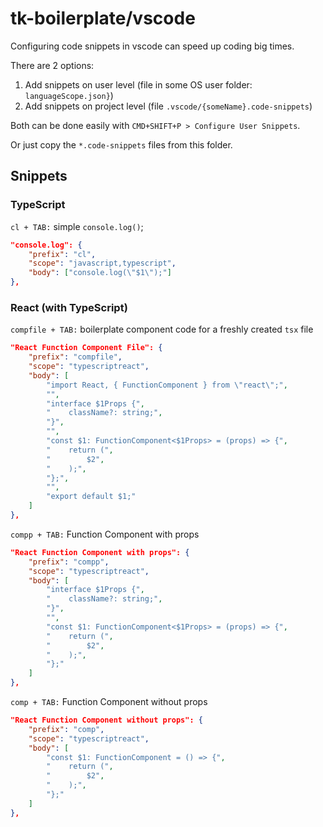 # tk-boilerplate/vscode

Configuring code snippets in vscode can speed up coding big times.

There are 2 options:

1. Add snippets on user level (file in some OS user folder: `languageScope.json}`)
2. Add snippets on project level (file `.vscode/{someName}.code-snippets`)

Both can be done easily with `CMD+SHIFT+P > Configure User Snippets`.

Or just copy the `*.code-snippets` files from this folder.

## Snippets

### TypeScript

`cl + TAB:` simple `console.log()`;

```json
"console.log": {
    "prefix": "cl",
    "scope": "javascript,typescript",
    "body": ["console.log(\"$1\");"]
},
```

### React (with TypeScript)

`compfile + TAB:` boilerplate component code for a freshly created `tsx` file

```json
"React Function Component File": {
    "prefix": "compfile",
    "scope": "typescriptreact",
    "body": [
        "import React, { FunctionComponent } from \"react\";",
        "",
        "interface $1Props {",
        "    className?: string;",
        "}",
        "",
        "const $1: FunctionComponent<$1Props> = (props) => {",
        "    return (",
        "        $2",
        "    );",
        "};",
        "",
        "export default $1;"
    ]
},
```

`compp + TAB:` Function Component with props

```json
"React Function Component with props": {
    "prefix": "compp",
    "scope": "typescriptreact",
    "body": [
        "interface $1Props {",
        "    className?: string;",
        "}",
        "",
        "const $1: FunctionComponent<$1Props> = (props) => {",
        "    return (",
        "        $2",
        "    );",
        "};"
    ]
},
```

`comp + TAB:` Function Component without props

```json
"React Function Component without props": {
    "prefix": "comp",
    "scope": "typescriptreact",
    "body": [
        "const $1: FunctionComponent = () => {",
        "    return (",
        "        $2",
        "    );",
        "};"
    ]
},
```
